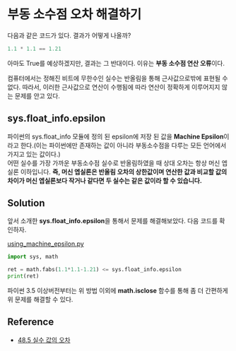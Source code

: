 # 부동 소수점 오차 해결하기 

다음과 같은 코드가 있다. 결과가 어떻게 나올까?

```python
1.1 * 1.1 == 1.21
```

아마도 True를 예상하겠지만, 결과는 그 반대이다. 
이유는 **부동 소수점 연산 오류**이다. 

컴퓨터에서는 정해진 비트에 무한수인 실수는 반올림을 통해 근사값으로밖에 표현될 수 없다. 
따라서, 이러한 근사값으로 연산이 수행됨에 따라 연산이 정확하게 이루어지지 않는 문제를 안고 있다. 

## sys.float_info.epsilon

파이썬의 sys.float_info 모듈에 정의 된 epsilon에 저장 된 값을 **Machine Epsilon**이라고 한다.(이는 파이썬에만 존재하는 값이 아니라 부동소수점을 다루는 모든 언어에서 가지고 있는 값이다.)  
어떤 실수를 가장 가까운 부동소수점 실수로 반올림하였을 때 상대 오차는 항상 머신 엡실론 이하입니다. **즉, 머신 엡실론은 반올림 오차의 상한값이며 연산한 값과 비교할 값의 차이가 머신 엡실론보다 작거나 같다면 두 실수는 같은 값이라 할 수 있습니다.**

## Solution

앞서 소개한 **sys.float_info.epsilon**을 통해서 문제를 해결해보았다. 
다음 코드를 확인하자. 

[using_machine_epsilon.py](./src/using_machine_epsilon.py)

```python
import sys, math

ret = math.fabs(1.1*1.1-1.21) <= sys.float_info.epsilon
print(ret)
```

파이썬 3.5 이상버전부터는 위 방법 이외에 **math.isclose** 함수를 통해 좀 더 간편하게 위 문제를 해결할 수 있다. 



## Reference

* [48.5 실수 값의 오차](https://dojang.io/mod/page/view.php?id=1164)